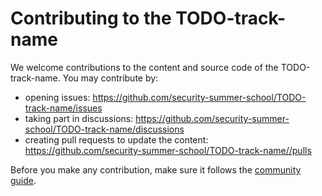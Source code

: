 # Contributing to the TODO-track-name

We welcome contributions to the content and source code of the TODO-track-name.
You may contribute by:

* opening issues: https://github.com/security-summer-school/TODO-track-name/issues
* taking part in discussions: https://github.com/security-summer-school/TODO-track-name/discussions
* creating pull requests to update the content: https://github.com/security-summer-school/TODO-track-name//pulls

Before you make any contribution, make sure it follows the [community guide](https://github.com/security-summer-school/meta/blob/master/docs/contributing.md).
